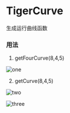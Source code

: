# TigerCurve
生成运行曲线函数

### 用法

1. getFourCurve(8,4,5) 

![one](https://github.com/zx6733090/TigerCurve/blob/master/one.gif) 

2. getCurve(8,4,5) 

![two](https://github.com/zx6733090/TigerCurve/blob/master/two.gif) 

![three](https://github.com/zx6733090/TigerCurve/blob/master/three.jpg) 
